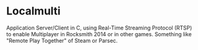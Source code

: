 # Localmulti
Application Server/Client in C,  using Real-Time Streaming Protocol (RTSP) to enable Multiplayer in Rocksmith 2014 or in other games. Something like "Remote Play Together" of Steam or Parsec. 
